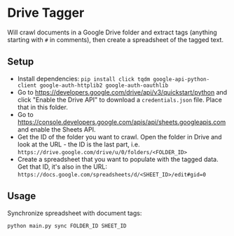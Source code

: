 # Drive Tagger

Will crawl documents in a Google Drive folder and extract tags (anything starting with `#` in comments), then create a spreadsheet of the tagged text.

## Setup

- Install dependencies: `pip install click tqdm google-api-python-client google-auth-httplib2 google-auth-oauthlib`
- Go to <https://developers.google.com/drive/api/v3/quickstart/python> and click "Enable the Drive API" to download a `credentials.json` file. Place that in this folder.
- Go to <https://console.developers.google.com/apis/api/sheets.googleapis.com> and enable the Sheets API.
- Get the ID of the folder you want to crawl. Open the folder in Drive and look at the URL - the ID is the last part, i.e. `https://drive.google.com/drive/u/0/folders/<FOLDER_ID>`
- Create a spreadsheet that you want to populate with the tagged data. Get that ID, it's also in the URL: `https://docs.google.com/spreadsheets/d/<SHEET_ID>/edit#gid=0`

## Usage

Synchronize spreadsheet with document tags:

    python main.py sync FOLDER_ID SHEET_ID

